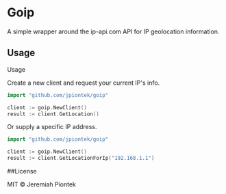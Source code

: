 # Goip

A simple wrapper around the ip-api.com API for IP geolocation information. 

## Usage

Usage

Create a new client and request your current IP's info.

```go
import "github.com/jpiontek/goip"

client := goip.NewClient()
result := client.GetLocation()
```

Or supply a specific IP address.

```go
import "github.com/jpiontek/goip"

client := goip.NewClient()
result := client.GetLocationForIp("192.168.1.1")
```

##License

MIT &copy; Jeremiah Piontek
